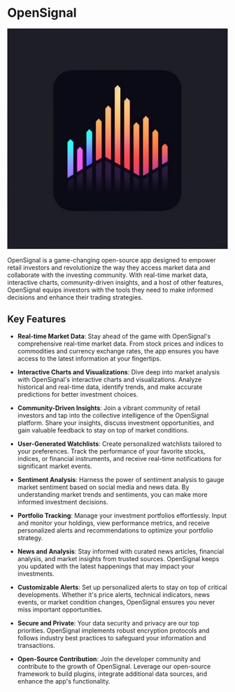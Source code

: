 # OpenSignal

![OpenSignal Logo](resources/logo.png)

OpenSignal is a game-changing open-source app designed to empower retail investors and revolutionize the way they access market data and collaborate with the investing community. With real-time market data, interactive charts, community-driven insights, and a host of other features, OpenSignal equips investors with the tools they need to make informed decisions and enhance their trading strategies.

## Key Features

- **Real-time Market Data**: Stay ahead of the game with OpenSignal's comprehensive real-time market data. From stock prices and indices to commodities and currency exchange rates, the app ensures you have access to the latest information at your fingertips.

- **Interactive Charts and Visualizations**: Dive deep into market analysis with OpenSignal's interactive charts and visualizations. Analyze historical and real-time data, identify trends, and make accurate predictions for better investment choices.

- **Community-Driven Insights**: Join a vibrant community of retail investors and tap into the collective intelligence of the OpenSignal platform. Share your insights, discuss investment opportunities, and gain valuable feedback to stay on top of market conditions.

- **User-Generated Watchlists**: Create personalized watchlists tailored to your preferences. Track the performance of your favorite stocks, indices, or financial instruments, and receive real-time notifications for significant market events.

- **Sentiment Analysis**: Harness the power of sentiment analysis to gauge market sentiment based on social media and news data. By understanding market trends and sentiments, you can make more informed investment decisions.

- **Portfolio Tracking**: Manage your investment portfolios effortlessly. Input and monitor your holdings, view performance metrics, and receive personalized alerts and recommendations to optimize your portfolio strategy.

- **News and Analysis**: Stay informed with curated news articles, financial analysis, and market insights from trusted sources. OpenSignal keeps you updated with the latest happenings that may impact your investments.

- **Customizable Alerts**: Set up personalized alerts to stay on top of critical developments. Whether it's price alerts, technical indicators, news events, or market condition changes, OpenSignal ensures you never miss important opportunities.

- **Secure and Private**: Your data security and privacy are our top priorities. OpenSignal implements robust encryption protocols and follows industry best practices to safeguard your information and transactions.

- **Open-Source Contribution**: Join the developer community and contribute to the growth of OpenSignal. Leverage our open-source framework to build plugins, integrate additional data sources, and enhance the app's functionality.
